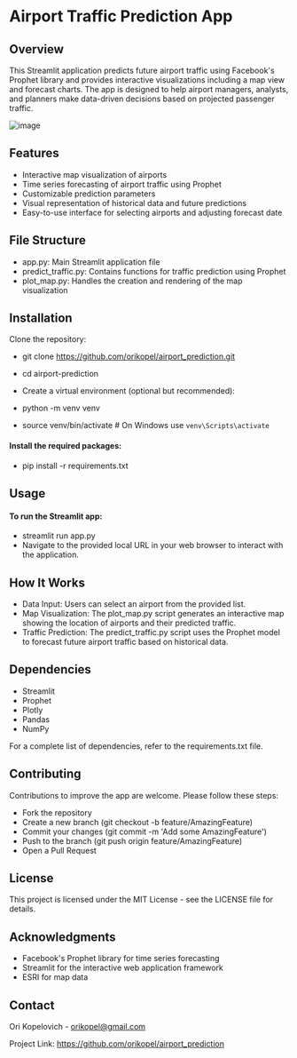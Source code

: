 # Airport Traffic Prediction App

## Overview
This Streamlit application predicts future airport traffic using Facebook's Prophet library and provides interactive visualizations including a map view and forecast charts. The app is designed to help airport managers, analysts, and planners make data-driven decisions based on projected passenger traffic.

![image](https://github.com/user-attachments/assets/1d4a370e-1461-400f-b3da-1a3fe8c11403)

## Features
* Interactive map visualization of airports
* Time series forecasting of airport traffic using Prophet
* Customizable prediction parameters
* Visual representation of historical data and future predictions
* Easy-to-use interface for selecting airports and adjusting forecast date

## File Structure
* app.py: Main Streamlit application file
* predict_traffic.py: Contains functions for traffic prediction using Prophet
* plot_map.py: Handles the creation and rendering of the map visualization

## Installation
Clone the repository:

* git clone https://github.com/orikopel/airport_prediction.git
* cd airport-prediction
* Create a virtual environment (optional but recommended):

* python -m venv venv
* source venv/bin/activate  # On Windows use `venv\Scripts\activate`
#### Install the required packages:
* pip install -r requirements.txt

## Usage
#### To run the Streamlit app:
* streamlit run app.py
* Navigate to the provided local URL in your web browser to interact with the application.

## How It Works
* Data Input: Users can select an airport from the provided list.
* Map Visualization: The plot_map.py script generates an interactive map showing the location of airports and their predicted traffic.
* Traffic Prediction: The predict_traffic.py script uses the Prophet model to forecast future airport traffic based on historical data.

## Dependencies
* Streamlit
* Prophet
* Plotly
* Pandas
* NumPy

For a complete list of dependencies, refer to the requirements.txt file.

## Contributing
Contributions to improve the app are welcome. Please follow these steps:
* Fork the repository
* Create a new branch (git checkout -b feature/AmazingFeature)
* Commit your changes (git commit -m 'Add some AmazingFeature')
* Push to the branch (git push origin feature/AmazingFeature)
* Open a Pull Request

## License
This project is licensed under the MIT License - see the LICENSE file for details.

## Acknowledgments
* Facebook's Prophet library for time series forecasting
* Streamlit for the interactive web application framework
* ESRI for map data

## Contact
Ori Kopelovich - orikopel@gmail.com

Project Link: https://github.com/orikopel/airport_prediction
